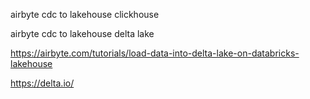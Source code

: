 airbyte cdc to lakehouse clickhouse

airbyte cdc to lakehouse delta lake

https://airbyte.com/tutorials/load-data-into-delta-lake-on-databricks-lakehouse

https://delta.io/